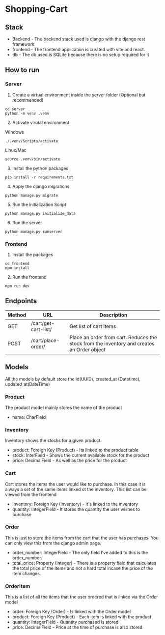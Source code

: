 # Shopping-Cart
## Stack
* Backend - The backend stack used is django with the django rest framework
* frontend - The frontend application is created with vite and react.
* db - The db used is SQLite because there is no setup required for it

## How to run
### Server
1. Create a virtual environment inside the server folder (Optional but recommended)
```
cd server
python -m venv .venv
```
2. Activate virutal environment

Windows
```
./.venv/Scripts/activate
```
Linux/Mac
```
source .venv/bin/activate
```
3. Install the python packages
```
pip install -r requirements.txt
```
4. Apply the django migrations
```
python manage.py migrate
```
5. Run the initialization Script
```
python manage.py initialize_data
```
6. Run the server
```
python manage.py runserver
```

### Frontend
1. Install the packages
```
cd frontend
npm install
```
2. Run the frontend
```
npm run dev
```

## Endpoints
|Method|URL|Description|
|-|-|-|
|GET|/cart/get-cart-list/|Get list of cart items|
|POST|/cart/place-order/|Place an order from cart. Reduces the stock from the inventory and creates an Order object|

## Models
All the models by default store the id(UUID), created_at (Datetime), updated_at(DateTime)

### Product
The product model mainly stores the name of the product
* name: CharField

### Inventory
Inventory shows the stocks for a given product.
* product: Foreign Key (Product) - Its linked to the product table
* stock: InterField - Shows the current available stock for the product
* price: DecimalField - As well as the price for the product

### Cart
Cart stores the items the user would like to purchase. In this case it is always a set of the same items linked ot the inventory. This list can be viewed from the frontend
* inventory: Foreign Key (Inventory) - It's linked to the inventory
* quantity: IntegerField - It stores the quantity the user wishes to purchase

### Order
This is just to store the items from the cart that the user has purchases. You can only view this from the django admin page.
* order_number: IntegerField - The only field I've added to this is the order_number.
* total_price: Property (Integer) - There is a property field that calculates the total price of the items and not a hard total incase the price of the item changes.

### OrderItem
This is a list of all the items that the user ordered that is linked via the Order model
* order: Foreign Key (Order) - Is linked with the Order model
* product: Foreign Key (Product) - Each item is linked with the product
* quantity: IntegerField - Quantity purchased is stored
* price: DecimalField - Price at the time of purchase is also stored